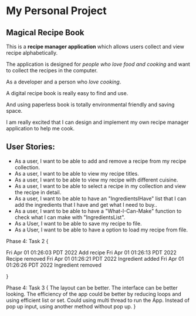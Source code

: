 # My Personal Project

## Magical Recipe Book



This is a **recipe manager application** which allows users collect and view recipe alphabetically.  

The application is designed for _people who love food and cooking_ and want to collect the recipes in the computer.  

As a developer and a person who *love cooking*.  

A digital recipe book is really easy to find and use.  

And using paperless book is totally environmental friendly and saving space.

I am really excited that I can design and implement my own recipe manager application to help me cook.



## User Stories:

- As a user, I want to be able to add and remove a recipe from my recipe collection.
- As a user, I want to be able to view my recipe titles.
- As a user, I want to be able to view my recipe with different cuisine.
- As a user, I want to be able to select a recipe in my collection and view the recipe in detail.
- As a user, I want to be able to have an "IngredientsIHave" list that I can add the ingredients that I have and get what I need to buy..
- As a user, I want to be able to have a "What-I-Can-Make" function to check what I can make with "IngredientsList".
- As a User, I want to be able to save my recipe to file.
- As a User, I want to be able to have a option to load my recipe from file.


Phase 4: Task 2 {

Fri Apr 01 01:26:03 PDT 2022
Add recipe
Fri Apr 01 01:26:13 PDT 2022
Recipe removed
Fri Apr 01 01:26:21 PDT 2022
Ingredient added
Fri Apr 01 01:26:26 PDT 2022
Ingredient removed

}

Phase 4: Task 3 {
    The layout can be better. The interface can be better looking. 
    The efficiency of the app could be better by reducing loops and using efficient list or set.
    Could using multi thread to run the App.
    Instead of pop up input, using another method without pop up.
}

